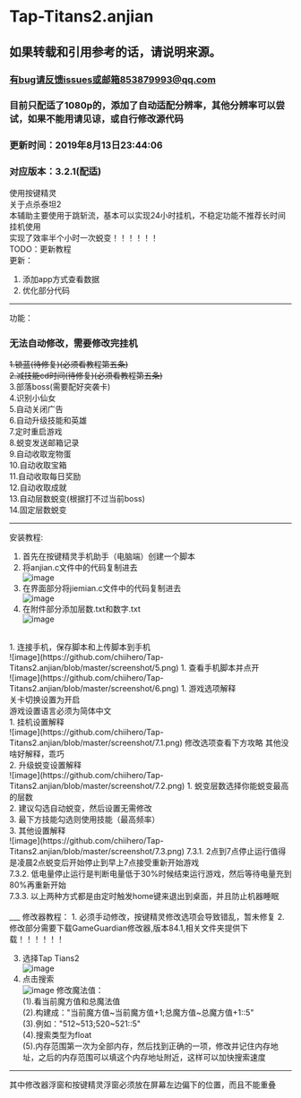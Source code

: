 ﻿# Tap-Titans2.anjian
## 如果转载和引用参考的话，请说明来源。
### 有bug请反馈issues或邮箱853879993@qq.com
### 目前只配适了1080p的，添加了自动适配分辨率，其他分辨率可以尝试，如果不能用请见谅，或自行修改源代码
### 更新时间：2019年8月13日23:44:06
### 对应版本：3.2.1(配适)

使用按键精灵<br />
关于点杀泰坦2<br />
本辅助主要使用于跳斩流，基本可以实现24小时挂机，不稳定功能不推荐长时间挂机使用<br />
实现了效率半个小时一次蜕变！！！！！！<br />
TODO：更新教程<br />
更新：<br />
1. 添加app方式查看数据<br />
2. 优化部分代码<br />
___
功能：<br />

### 无法自动修改，需要修改完挂机<br />
~~1.锁蓝(待修复)(必须看教程第五条)~~<br />
~~2.减技能cd时间(待修复)(必须看教程第五条)~~<br />
3.部落boss(需要配好突袭卡)<br />
4.识别小仙女<br />
5.自动关闭广告<br />
6.自动升级技能和英雄<br />
7.定时重启游戏<br />
8.蜕变发送邮箱记录<br />
9.自动收取宠物蛋<br />
10.自动收取宝箱<br />
11.自动收取每日奖励<br />
12.自动收取成就<br />
13.自动层数蜕变(根据打不过当前boss)<br />
14.固定层数蜕变<br />
___

安装教程:
1. 首先在按键精灵手机助手（电脑端）创建一个脚本<br />
1. 将anjian.c文件中的代码复制进去<br />
![image](https://github.com/chiihero/Tap-Titans2.anjian/blob/master/screenshot/2.png)
1. 在界面部分将jiemian.c文件中的代码复制进去<br />
![image](https://github.com/chiihero/Tap-Titans2.anjian/blob/master/screenshot/3.png)
1. 在附件部分添加层数.txt和数字.txt<br />
![image](https://github.com/chiihero/Tap-Titans2.anjian/blob/master/screenshot/4.png)
<br />
1. 连接手机，保存脚本和上传脚本到手机<br />
![image](https://github.com/chiihero/Tap-Titans2.anjian/blob/master/screenshot/5.png)
1. 查看手机脚本并点开<br />
![image](https://github.com/chiihero/Tap-Titans2.anjian/blob/master/screenshot/6.png)
1. 游戏选项解释<br />
关卡切换设置为开启<br />
游戏设置语言必须为简体中文<br />
   1. 挂机设置解释<br />
![image](https://github.com/chiihero/Tap-Titans2.anjian/blob/master/screenshot/7.1.png)
修改选项查看下方攻略
其他没啥好解释，乖巧<br />
   2. 升级蜕变设置解释<br />
![image](https://github.com/chiihero/Tap-Titans2.anjian/blob/master/screenshot/7.2.png)
      1. 蜕变层数选择你能蜕变最高的层数<br />
      2. 建议勾选自动蜕变，然后设置无需修改<br />
      3. 最下方技能勾选则使用技能（最高频率）<br />
   3. 其他设置解释<br />
![image](https://github.com/chiihero/Tap-Titans2.anjian/blob/master/screenshot/7.3.png)
   7.3.1. 2点到7点停止运行值得是凌晨2点蜕变后开始停止到早上7点接受重新开始游戏<br />
   7.3.2. 低电量停止运行是判断电量低于30%时候结束运行游戏，然后等待电量充到80%再重新开始<br />
   7.3.3. 以上两种方式都是由定时触发home键来退出到桌面，并且防止机器睡眠<br />
<br />
___
修改器教程：
1. 必须手动修改，按键精灵修改选项会导致错乱，暂未修复
2. 修改部分需要下载GameGuardian修改器,版本84.1,相关文件夹提供下载！！！！！！<br />

3. 选择Tap Tians2<br />
![image](https://github.com/chiihero/Tap-Titans2.anjian/blob/master/源文件截图/修改器/截图5.png)
4. 点击搜索<br />
![image](https://github.com/chiihero/Tap-Titans2.anjian/blob/master/源文件截图/修改器/搜索2.png)
修改魔法值：<br />
(1).看当前魔方值和总魔法值<br />
(2).构建成："当前魔方值~当前魔方值+1;总魔方值~总魔方值+1::5"<br />
(3).例如："512~513;520~521::5"<br />
(4).搜索类型为float<br />
(5).内存范围第一次为全部内存，然后找到正确的一项，修改并记住内存地址，之后的内存范围可以填这个内存地址附近，这样可以加快搜索速度<br />
___
其中修改器浮窗和按键精灵浮窗必须放在屏幕左边偏下的位置，而且不能重叠<br />

